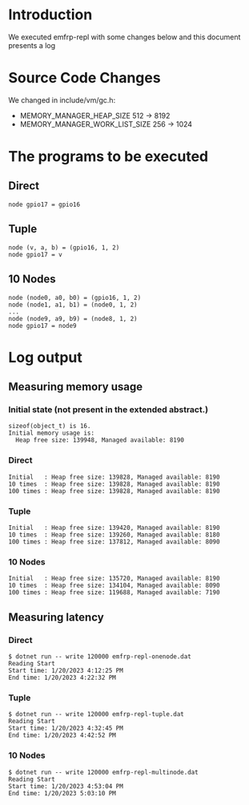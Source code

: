 # Introduction
We executed emfrp-repl with some changes below and this document presents a log 

# Source Code Changes
We changed in include/vm/gc.h:
 * MEMORY_MANAGER_HEAP_SIZE 512 -> 8192
 * MEMORY_MANAGER_WORK_LIST_SIZE 256 -> 1024

# The programs to be executed
## Direct
```
node gpio17 = gpio16
```

## Tuple
```
node (v, a, b) = (gpio16, 1, 2)
node gpio17 = v
```

## 10 Nodes
```
node (node0, a0, b0) = (gpio16, 1, 2)
node (node1, a1, b1) = (node0, 1, 2)
...
node (node9, a9, b9) = (node8, 1, 2)
node gpio17 = node9
```

# Log output
## Measuring memory usage
### Initial state (not present in the extended abstract.)

```
sizeof(object_t) is 16.
Initial memory usage is:
  Heap free size: 139948, Managed available: 8190
```

### Direct
```
Initial   : Heap free size: 139828, Managed available: 8190
10 times  : Heap free size: 139828, Managed available: 8190
100 times : Heap free size: 139828, Managed available: 8190
```

### Tuple
```
Initial   : Heap free size: 139420, Managed available: 8190
10 times  : Heap free size: 139260, Managed available: 8180
100 times : Heap free size: 137812, Managed available: 8090
```

### 10 Nodes
```
Initial   : Heap free size: 135720, Managed available: 8190
10 times  : Heap free size: 134104, Managed available: 8090
100 times : Heap free size: 119688, Managed available: 7190
```

## Measuring latency
### Direct
```
$ dotnet run -- write 120000 emfrp-repl-onenode.dat
Reading Start
Start time: 1/20/2023 4:12:25 PM
End time: 1/20/2023 4:22:32 PM
```

### Tuple
```
$ dotnet run -- write 120000 emfrp-repl-tuple.dat
Reading Start
Start time: 1/20/2023 4:32:45 PM
End time: 1/20/2023 4:42:52 PM
```

### 10 Nodes
```
$ dotnet run -- write 120000 emfrp-repl-multinode.dat
Reading Start
Start time: 1/20/2023 4:53:04 PM
End time: 1/20/2023 5:03:10 PM
```
